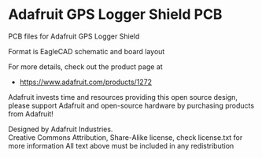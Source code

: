 # Adafruit GPS Logger Shield PCB
PCB files for Adafruit GPS Logger Shield

Format is EagleCAD schematic and board layout

For more details, check out the product page at

   * https://www.adafruit.com/products/1272

Adafruit invests time and resources providing this open source design, 
please support Adafruit and open-source hardware by purchasing 
products from Adafruit!

Designed by Adafruit Industries.  
Creative Commons Attribution, Share-Alike license, check license.txt for more information
All text above must be included in any redistribution